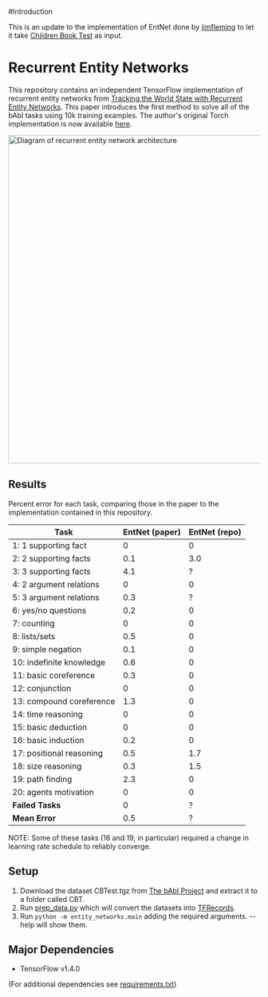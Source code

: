 #Introduction

This is an update to the implementation of EntNet done by [jimfleming](https://github.com/jimfleming/recurrent-entity-networks) to let it take [Children Book Test](https://research.fb.com/downloads/babi/) as input.

# Recurrent Entity Networks

This repository contains an independent TensorFlow implementation of recurrent entity networks from [Tracking the World State with
Recurrent Entity Networks](https://arxiv.org/abs/1612.03969). This paper introduces the first method to solve all of the bAbI tasks using 10k training examples. The author's original Torch implementation is now available [here](https://github.com/facebook/MemNN/tree/master/EntNet-babi).

<img src="assets/diagram.png" alt="Diagram of recurrent entity network architecture" width="886" height="658">

## Results

Percent error for each task, comparing those in the paper to the implementation contained in this repository.

Task | EntNet (paper) | EntNet (repo)
--- | --- | ---
1: 1 supporting fact | 0 | 0
2: 2 supporting facts | 0.1 | 3.0
3: 3 supporting facts | 4.1 | ?
4: 2 argument relations | 0 | 0
5: 3 argument relations | 0.3 | ?
6: yes/no questions | 0.2 | 0
7: counting | 0 | 0
8: lists/sets | 0.5 | 0
9: simple negation | 0.1 | 0
10: indefinite knowledge | 0.6 | 0
11: basic coreference | 0.3 | 0
12: conjunction | 0 | 0
13: compound coreference | 1.3 | 0
14: time reasoning | 0 | 0
15: basic deduction | 0 | 0
16: basic induction | 0.2 | 0
17: positional reasoning | 0.5 | 1.7
18: size reasoning | 0.3 | 1.5
19: path finding | 2.3 | 0
20: agents motivation | 0 | 0
**Failed Tasks** | 0 | ?
**Mean Error** | 0.5 | ?

NOTE: Some of these tasks (16 and 19, in particular) required a change in learning rate schedule to reliably converge.

## Setup

1. Download the dataset CBTest.tgz from [The bAbI Project](https://research.fb.com/downloads/babi/) and extract it to a folder called CBT.
2. Run [prep_data.py](entity_networks/prep_data.py) which will convert the datasets into [TFRecords](https://www.tensorflow.org/programmers_guide/reading_data#standard_tensorflow_format).
3. Run `python -m entity_networks.main` adding the required arguments. --help will show them.

## Major Dependencies

- TensorFlow v1.4.0

(For additional dependencies see [requirements.txt](requirements.txt))

